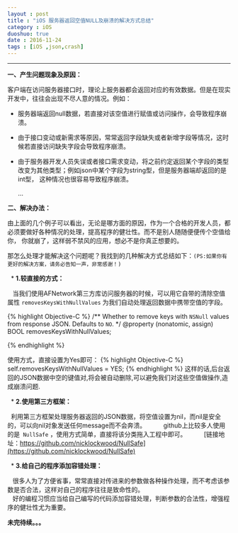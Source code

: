 ```yaml
---
layout : post
title : "iOS 服务器返回空值NULL及崩溃的解决方式总结"
category : iOS
duoshuo: true
date : 2016-11-24
tags : [iOS ,json,crash]
---
```


******

**一、产生问题现象及原因：**  

  客户端在访问服务器接口时，理论上服务器都会返回对应的有效数据。但是在现实开发中，往往会出现不尽人意的情况。例如：   
  
  * 服务器端返回null数据，若直接对该空值进行赋值或访问操作，会导致程序崩溃。
  
  * 由于接口变动或新需求等原因，常常返回字段缺失或者新增字段等情况，这时候若直接访问缺失字段会导致程序崩溃。
  
  * 由于服务器开发人员失误或者接口需求变动，将之前约定返回某个字段的类型改变为其他类型；例如json中某个字段为string型，但是服务器端却返回的是int型，
    这种情况也很容易导致程序崩溃。
    
    ...
    
    
**二、解决办法：**  

  由上面的几个例子可以看出，无论是哪方面的原因，作为一个合格的开发人员，都必须要做好各种情况的处理，提高程序的健壮性。而不是别人随随便便传个空值给你，
你就崩了，这样弱不禁风的应用，想必不是你真正想要的。   

  那怎么处理才能解决这个问题呢？我找到的几种解决方式总结如下：`(PS:如果你有更好的解决方案，请务必告知一声，非常感谢！)`      
  
    * **1.较直接的方式：**
  
    当我们使用AFNetwork第三方库访问服务器的时候，可以用它自带的清除空值属性 `removesKeysWithNullValues` 为我们自动处理返回数据中携带空值的字段。  
    
{% highlight Objective-C %}
/**
 Whether to remove keys with `NSNull` values from response JSON. Defaults to `NO`.
 */
@property (nonatomic, assign) BOOL removesKeysWithNullValues;
      
{% endhighlight %}

   使用方式，直接设置为Yes即可：
{% highlight Objective-C %}
  self.removesKeysWithNullValues = YES;
{% endhighlight %}
   这样的话,后台返回的JSON数据中空的键值对,将会被自动删除,可以避免我们对这些空值做操作,造成崩溃问题.   
  
    * **2.使用第三方框架：**
  
    利用第三方框架处理服务器返回的JSON数据，将空值设置为nil，而nil是安全的，可以向nil对象发送任何message而不会奔溃。      
    github上比较多人使用的是` NullSafe` ，使用方式简单，直接将该分类拖入工程中即可。      
    [链接地址：https://github.com/nicklockwood/NullSafe](https://github.com/nicklockwood/NullSafe)   
  
    * **3.给自己的程序添加容错处理：**
  
    很多人为了方便省事，常常直接对传进来的参数做各种操作处理，而不考虑该参数是否合法，这样对自己的程序往往是致命性的。    
    好的编程习惯应当给自己编写的代码添加容错处理，判断参数的合法性，增强程序的健壮性尤为重要。     



**未完待续。。。**    

